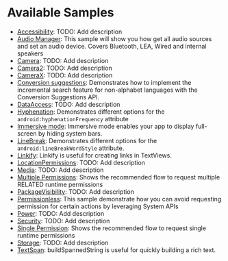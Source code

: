 # Available Samples

- [Accessibility](/accessibility/src/main/java/com/example/platform/accessibility/Accessibility.kt):
TODO: Add description
- [Audio Manager](/connectivity/audio/src/main/java/com/example/platform/connectivity/audio/AudioSample.kt):
This sample will show you how get all audio sources and set an audio device. Covers Bluetooth, LEA, Wired and internal speakers
- [Camera](/camera/camerax-mlkit/src/main/java/com/example/platform/camera/mlkit/CameraMLKit.kt):
TODO: Add description
- [Camera2](/camera/camera2/src/main/java/com/example/platform/camera/camera2/Camera2.kt):
TODO: Add description
- [CameraX](/camera/camerax/src/main/java/com/example/platform/camera.x/CameraX.kt):
TODO: Add description
- [Conversion suggestions](/user-interface/text/src/main/java/com/example/platform/ui/text/ConversionSuggestions.kt):
Demonstrates how to implement the incremental search feature for non-alphabet languages with the Conversion Suggestions API.
- [DataAccess](/privacy/transparency/src/main/java/com/example/platform/privacy/transparency/DataAccess.kt):
TODO: Add description
- [Hyphenation](/user-interface/text/src/main/java/com/example/platform/ui/text/Hyphenation.kt):
Demonstrates different options for the `android:hyphenationFrequency` attribute
- [Immersive mode](/user-interface/window-insets/src/main/java/com/example/platform/ui/insets/ImmersiveMode.kt):
Immersive mode enables your app to display full-screen by hiding system bars.
- [LineBreak](/user-interface/text/src/main/java/com/example/platform/ui/text/LineBreak.kt):
Demonstrates different options for the `android:lineBreakWordStyle` attribute.
- [Linkify](/user-interface/text/src/main/java/com/example/platform/ui/text/Linkify.kt):
Linkify is useful for creating links in TextViews.
- [LocationPermissions](/location/src/main/java/com/example/platform/location/LocationPermissions.kt):
TODO: Add description
- [Media](/media/src/main/java/com/example/platform/media/Media.kt):
TODO: Add description
- [Multiple Permissions](/privacy/permissions/src/main/java/com/example/platform/privacy/permissions/MultiplePermissions.kt):
Shows the recommended flow to request multiple RELATED runtime permissions
- [PackageVisibility](/privacy/data/src/main/java/com/example/platform/privacy/data/PackageVisibility.kt):
TODO: Add description
- [Permissionless](/privacy/permissions/src/main/java/com/example/platform/privacy/permissions/Permissionless.kt):
This sample demonstrate how you can avoid requesting permission for certain actions by leveraging System APIs
- [Power](/power/src/main/java/com/example/platform/power/Power.kt):
TODO: Add description
- [Security](/security/src/main/java/com/example/platform/security/Security.kt):
TODO: Add description
- [Single Permission](/privacy/permissions/src/main/java/com/example/platform/privacy/permissions/SinglePermission.kt):
Shows the recommended flow to request single runtime permissions
- [Storage](/storage/src/main/java/com/example/platform/storage/Storage.kt):
TODO: Add description
- [TextSpan](/user-interface/text/src/main/java/com/example/platform/ui/text/TextSpan.kt):
buildSpannedString is useful for quickly building a rich text.
